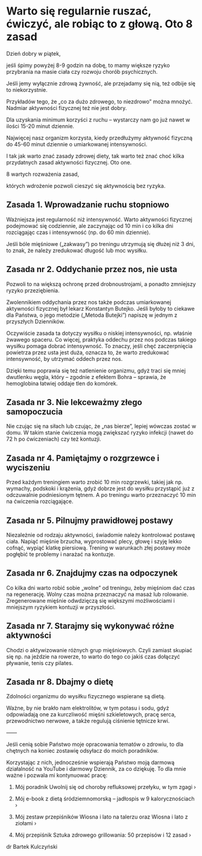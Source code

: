 # Warto się regularnie ruszać, ćwiczyć, ale robiąc to z głową. Oto 8 zasad

Dzień dobry w piątek,

jeśli śpimy powyżej 8-9 godzin na dobę, to mamy większe ryzyko przybrania na masie ciała czy rozwoju chorób psychicznych.

Jeśli jemy wyłącznie zdrową żywność, ale przejadamy się nią, też odbije się to niekorzystnie.

Przykładów tego, że „co za dużo zdrowego, to niezdrowo” można mnożyć. Nadmiar aktywności fizycznej też nie jest dobry.

Dla uzyskania minimum korzyści z ruchu – wystarczy nam go już nawet w ilości 15-20 minut dziennie.

Najwięcej nasz organizm korzysta, kiedy przedłużymy aktywność fizyczną do 45-60 minut dziennie o umiarkowanej intensywności.

I tak jak warto znać zasady zdrowej diety, tak warto też znać choć kilka przydatnych zasad aktywności fizycznej. Oto one.

8 wartych rozważenia zasad,

których wdrożenie pozwoli cieszyć się aktywnością bez ryzyka.

## Zasada 1. Wprowadzanie ruchu stopniowo

Ważniejsza jest regularność niż intensywność. Warto aktywności fizycznej podejmować się codziennie, ale zaczynając od 10 min i co kilka dni rozciągając czas i intensywność (np. do 60 min dziennie).

Jeśli bóle mięśniowe („zakwasy”) po treningu utrzymują się dłużej niż 3 dni, to znak, że należy zredukować długość lub moc wysiłku.

## Zasada nr 2. Oddychanie przez nos, nie usta

Pozwoli to na większą ochronę przed drobnoustrojami, a ponadto zmniejszy ryzyko przeziębienia.

Zwolennikiem oddychania przez nos także podczas umiarkowanej aktywności fizycznej był lekarz Konstantyn Butejko. Jeśli byłoby to ciekawe dla Państwa, o jego metodzie („Metoda Butejki”) napiszę w jednym z przyszłych Dzienników.

Oczywiście zasada ta dotyczy wysiłku o niskiej intensywności, np. właśnie żwawego spaceru. Co więcej, praktyka oddechu przez nos podczas takiego wysiłku pomaga dobrać intensywność. To znaczy, jeśli chęć zaczerpnięcia powietrza przez usta jest duża, oznacza to, że warto zredukować intensywność, by utrzymać oddech przez nos.

Dzięki temu poprawia się też natlenienie organizmu, gdyż traci się mniej dwutlenku węgla, który – zgodnie z efektem Bohra – sprawia, że hemoglobina łatwiej oddaje tlen do komórek.

## Zasada nr 3. Nie lekceważmy złego samopoczucia

Nie czując się na siłach lub czując, że „nas bierze”, lepiej wówczas zostać w domu. W takim stanie ćwiczenia mogą zwiększać ryzyko infekcji (nawet do 72 h po ćwiczeniach) czy też kontuzji.

## Zasada nr 4. Pamiętajmy o rozgrzewce i wyciszeniu

Przed każdym treningiem warto zrobić 10 min rozgrzewki, takiej jak np. wymachy, podskoki i krążenia, gdyż dobrze jest do wysiłku przystąpić już z odczuwalnie podniesionym tętnem. A po treningu warto przeznaczyć 10 min na ćwiczenia rozciągające.

## Zasada nr 5. Pilnujmy prawidłowej postawy

Niezależnie od rodzaju aktywności, świadomie należy kontrolować postawę ciała. Napiąć mięśnie brzucha, wyprostować plecy, głowę i szyję lekko cofnąć, wypiąć klatkę piersiową. Trening w warunkach złej postawy może pogłębić te problemy i narażać na kontuzje.

## Zasada nr 6. Znajdujmy czas na odpoczynek

Co kilka dni warto robić sobie „wolne” od treningu, żeby mięśniom dać czas na regenerację. Wolny czas można przeznaczyć na masaż lub rolowanie. Zregenerowane mięśnie odwdzięczą się większymi możliwościami i mniejszym ryzykiem kontuzji w przyszłości.

## Zasada nr 7. Starajmy się wykonywać różne aktywności

Chodzi o aktywizowanie różnych grup mięśniowych. Czyli zamiast skupiać się np. na jeździe na rowerze, to warto do tego co jakiś czas dołączyć pływanie, tenis czy pilates.

## Zasada nr 8. Dbajmy o dietę

Zdolności organizmu do wysiłku fizycznego wspierane są dietą.

Ważne, by nie brakło nam elektrolitów, w tym potasu i sodu, gdyż odpowiadają one za kurczliwość mięśni szkieletowych, pracę serca, przewodnictwo nerwowe, a także regulują ciśnienie tętnicze krwi.

——

Jeśli cenią sobie Państwo moje opracowania tematów o zdrowiu, to dla chętnych na koniec zostawię odsyłacz do moich poradników.

Korzystając z nich, jednocześnie wspierają Państwo moją darmową działalność na YouTube i darmowy Dziennik, za co dziękuję. To dla mnie ważne i pozwala mi kontynuować pracę:

1. Mój poradnik Uwolnij się od choroby refluksowej przełyku, w tym zgagi ›

2. Mój e-book z dietą śródziemnomorską – jadłospis w 9 kalorycznościach ›

3. Mój zestaw przepiśników Wiosna i lato na talerzu oraz Wiosna i lato z ziołami ›

4. Mój przepiśnik Sztuka zdrowego grillowania: 50 przepisów i 12 zasad ›

dr Bartek Kulczyński

